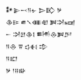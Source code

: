 <div class='block'>
<div class='line'>𒀯𒉌𒁁𒀀𒉡 𒆕𒃼 𒃻</div>
<div class='line'>𒆠𒄿 𒌑𒃵𒈪𒊏 𒀉𒋫𒍢</div>
<div class='line'>𒀸 𒋫𒇻𒆠𒋙 𒌦𒁲𒀉𒂅</div>
<div class='line'>𒀀𒁲 𒐊 𒌓𒈬 𒄠</div>
<div class='line'>𒀀𒊬</div>
<div class='line'>𒃻 𒁹𒍝𒄫</div>
</div>